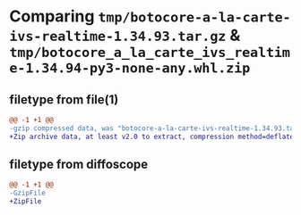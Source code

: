 # Comparing `tmp/botocore-a-la-carte-ivs-realtime-1.34.93.tar.gz` & `tmp/botocore_a_la_carte_ivs_realtime-1.34.94-py3-none-any.whl.zip`

## filetype from file(1)

```diff
@@ -1 +1 @@
-gzip compressed data, was "botocore-a-la-carte-ivs-realtime-1.34.93.tar", last modified: Sat Apr 27 01:00:53 2024, max compression
+Zip archive data, at least v2.0 to extract, compression method=deflate
```

## filetype from diffoscope

```diff
@@ -1 +1 @@
-GzipFile
+ZipFile
```

